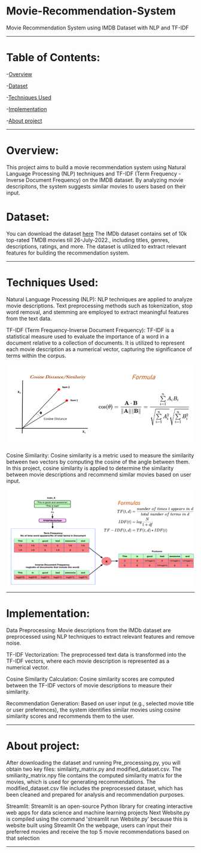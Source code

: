 # Movie-Recommendation-System
Movie Recommendation System using IMDB Dataset with NLP and TF-IDF
* * *
# Table of Contents:
-[Overview](#Overview)

-[Dataset](#Dataset)

-[Techniques Used](#Techniiques-Used)

-[Implementation](#Implementation)

-[About project](#About-project)


* * *
# Overview:
This project aims to build a movie recommendation system using Natural Language Processing (NLP) techniques and TF-IDF (Term Frequency -Inverse Document Frequency) on the IMDB dataset. By analyzing movie descripitons, the system suggests similar movies to users based on their input.



# Dataset:
You can download the dataset [here](https://www.kaggle.com/datasets/ahsanaseer/top-rated-tmdb-movies-10k?fbclid=IwAR2MpWrWpcw2QNCv_FZg2l0sjBh9xAvhrqtnZBO9K-QS6PHI1aHkdB6qLa0)
The IMDb dataset contains set of 10k top-rated TMDB movies till 26-July-2022., including titles, genres, descriptions, ratings, and more. The dataset is utilized to extract relevant features for building the recommendation system. 

* * *

# Techniques Used:

Natural Language Processing (NLP): NLP techniques are applied to analyze movie descriptions. Text preprocessing methods such as tokenization, stop word removal, and stemming are employed to extract meaningful features from the text data.

TF-IDF (Term Frequency-Inverse Document Frequency): TF-IDF is a statistical measure used to evaluate the importance of a word in a document relative to a collection of documents. It is utilized to represent each movie description as a numerical vector, capturing the significance of terms within the corpus.

![cosine similarity](https://github.com/skshajiya/Movie-Recommendation-System/blob/main/cosine%20similarity.png)


Cosine Similarity: Cosine similarity is a metric used to measure the similarity between two vectors by computing the cosine of the angle between them. In this project, cosine similarity is applied to determine the similarity between movie descriptions and recommend similar movies based on user input.

![tf-idf](https://github.com/skshajiya/Movie-Recommendation-System/blob/main/tf-idf.png)

* * *
# Implementation:

Data Preprocessing: Movie descriptions from the IMDb dataset are preprocessed using NLP techniques to extract relevant features and remove noise.

TF-IDF Vectorization: The preprocessed text data is transformed into the TF-IDF vectors, where each movie description is represented as a numerical vector.

Cosine Similarity Calculation: Cosine similarity scores are computed between the TF-IDF vectors of movie descriptions to measure their similarity.

Recommendation Generation: Based on user input (e.g., selected movie title or user preferences), the system identifies similar movies using cosine similarity scores and recommends them to the user.

* * *
# About project:

After downloading the dataset and running Pre_processing.py, you will obtain two key files: similairty_matrix.py and modified_dataset.csv. The smiliarity_matrix.npy file contains the computed similarity matrix for the movies, which is used for generating recommendations. The modified_dataset.csv file includes the preprocessed dataset, which has been cleaned and prepared for analysis and recommendation purposes.

Streamlit: Streamlit is an open-source Python library for creating interactive web apps for data science and machine learning projects
Next Website.py is compiled using the command 'streamlit run Website.py' because this is website built using Streamlit
On the webpage, users can input their preferred movies and receive the top 5 movie recommendations based on that selection

* *  *

